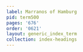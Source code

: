 ```yaml
---
label: Marranos of Hamburg
pid: term500
pages: '676'
order: '0621'
layout: generic_index_term
collection: index-headings
---
```

